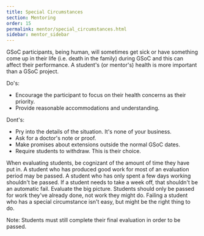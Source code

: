 ```yaml
---
title: Special Circumstances
section: Mentoring
order: 15
permalink: mentor/special_circumstances.html
sidebar: mentor_sidebar
---
```


GSoC participants, being human, will sometimes get sick or have something come
up in their life (i.e. death in the family) during GSoC and this can affect
their performance. A student's (or mentor's) health is more important than a
GSoC project.

Do's:

+   Encourage the participant to focus on their health concerns as their priority.
+   Provide reasonable accommodations and understanding.

Dont's:

+   Pry into the details of the situation. It's none of your business.
+   Ask for a doctor's note or proof.
+   Make promises about extensions outside the normal GSoC dates.
+   Require students to withdraw. This is their choice.

When evaluating students, be cognizant of the amount of time they have put in.
A student who has produced good work for most of an evaluation period may be
passed. A student who has only spent a few days working shouldn't be passed. If
a student needs to take a week off, that shouldn't be an automatic fail.
Evaluate the big picture. Students should only be passed for work they've
already done, not work they might do. Failing a student who has a special
circumstance isn't easy, but might be the right thing to do.

Note: Students must still complete their final evaluation in order to be passed.
